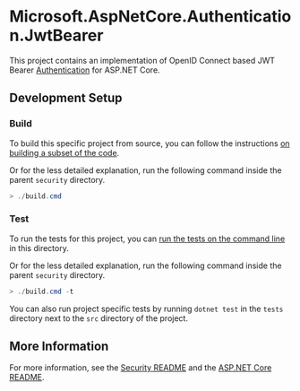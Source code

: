 # Microsoft.AspNetCore.Authentication.JwtBearer

This project contains an implementation of OpenID Connect based JWT Bearer [Authentication](https://docs.microsoft.com/aspnet/core/security/authentication/) for ASP.NET Core.

## Development Setup

### Build

To build this specific project from source, you can follow the instructions [on building a subset of the code](https://github.com/dotnet/aspnetcore/blob/main/docs/BuildFromSource.md#building-a-subset-of-the-code).

Or for the less detailed explanation, run the following command inside the parent `security` directory.
```powershell
> ./build.cmd
```

### Test

To run the tests for this project, you can [run the tests on the command line](https://github.com/dotnet/aspnetcore/blob/main/docs/BuildFromSource.md#running-tests-on-command-line) in this directory.

Or for the less detailed explanation, run the following command inside the parent `security` directory.
```powershell
> ./build.cmd -t
```

You can also run project specific tests by running `dotnet test` in the `tests` directory next to the `src` directory of the project.

## More Information

For more information, see the [Security README](../../../README.md) and the [ASP.NET Core README](../../../../../README.md).
